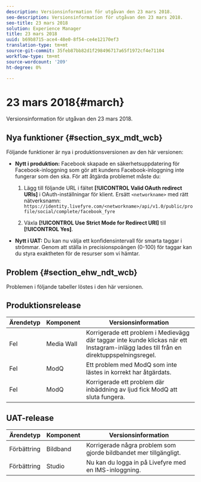 ```yaml
---
description: Versionsinformation för utgåvan den 23 mars 2018.
seo-description: Versionsinformation för utgåvan den 23 mars 2018.
seo-title: 23 mars 2018
solution: Experience Manager
title: 23 mars 2018
uuid: b69b8715-ace4-48e0-8f54-ce4e12170ef3
translation-type: tm+mt
source-git-commit: 35feb87bb82d1f298496717a65f1972cf4e71104
workflow-type: tm+mt
source-wordcount: '209'
ht-degree: 0%

---
```



# 23 mars 2018{#march}

Versionsinformation för utgåvan den 23 mars 2018.

## Nya funktioner {#section_syx_mdt_wcb}

Följande funktioner är nya i produktionsversionen av den här versionen:

* **Nytt i produktion:** Facebook skapade en säkerhetsuppdatering för Facebook-inloggning som gör att kundens Facebook-inloggning inte fungerar som den ska. För att åtgärda problemet måste du:

   1. Lägg till följande URL i fältet **[!UICONTROL Valid OAuth redirect URIs]** i OAuth-inställningar för klient. Ersätt `<networkname>` med rätt nätverksnamn:
      `https://identity.livefyre.com/<networkname>/api/v1.0/public/profile/social/complete/facebook_fyre`

   1. Växla **[!UICONTROL Use Strict Mode for Redirect URI]** till **[!UICONTROL Yes]**.

* **Nytt i UAT:** Du kan nu välja ett konfidensintervall för smarta taggar i strömmar. Genom att ställa in precisionspoängen (0-100) för taggar kan du styra exaktheten för de resurser som vi hämtar.

## Problem {#section_ehw_ndt_wcb}

Problemen i följande tabeller löstes i den här versionen.

## Produktionsrelease

| **Ärendetyp** | **Komponent** | **Versionsinformation** |
|---|---|---|
| Fel | Media Wall | Korrigerade ett problem i Medievägg där taggar inte kunde klickas när ett Instagram-inlägg lades till från en direktuppspelningsregel. |
| Fel | ModQ | Ett problem med ModQ som inte lästes in korrekt har åtgärdats. |
| Fel | ModQ | Korrigerade ett problem där inbäddning av ljud fick ModQ att sluta fungera. |

## UAT-release

| **Ärendetyp** | **Komponent** | **Versionsinformation** |
|---|---|---|
| Förbättring | Bildband | Korrigerade några problem som gjorde bildbandet mer tillgängligt. |
| Förbättring | Studio | Nu kan du logga in på Livefyre med en IMS-inloggning. |

